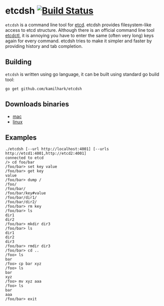 # etcdsh [![Build Status](https://travis-ci.org/kamilhark/etcdsh.svg?branch=master)](https://travis-ci.org/kamilhark/etcdsh.svg?branch=master)

`etcdsh` is a command line tool for [etcd](https://github.com/coreos/etcd).
etcdsh provides filesystem-like access to etcd structure. 
Although there is an official command line tool [etcdctl](https://github.com/coreos/etcd/tree/master/etcdctl), it is annoying you have to enter the same (often very long) keys again for every command. etcdsh tries to make it simpler and faster by providing history and tab completion.

## Building
`etcdsh` is written using go language, it can be built using standard go build tool:

`go get github.com/kamilhark/etcdsh`

## Downloads binaries
 * [mac](https://github.com/kamilhark/etcdsh/releases/download/0.0.2-ALPHA/etcdsh_mac.tar.gz) 
 * [linux](https://github.com/kamilhark/etcdsh/releases/download/0.0.2-ALPHA/etcdsh_linux.tar.gz)

## Examples
<pre>
<code>./etcdsh [--url http://localhost:4001] [--urls http://etcd1:4001,http://etcd2:4001]</code>
<code>connected to etcd</code>
<code>/> cd foo/bar</code>
<code>/foo/bar> set key value</code>
<code>/foo/bar> get key</code>
<code>value</code>
<code>/foo/bar> dump /</code>
<code>/foo/</code>
<code>/foo/bar/</code>
<code>/foo/bar/key#value</code>
<code>/foo/bar/dir1/</code>
<code>/foo/bar/dir2/</code>
<code>/foo/bar> rm key</code>
<code>/foo/bar> ls</code>
<code>dir1</code>
<code>dir2</code>
<code>/foo/bar> mkdir dir3</code>
<code>/foo/bar> ls</code>
<code>dir1</code>
<code>dir2</code>
<code>dir3</code>
<code>/foo/bar> rmdir dir3</code>
<code>/foo/bar> cd ..</code>
<code>/foo> ls</code>
<code>bar</code>
<code>/foo> cp bar xyz</code>
<code>/foo> ls</code>
<code>bar</code>
<code>xyz</code>
<code>/foo> mv xyz aaa</code>
<code>/foo> ls</code>
<code>bar</code>
<code>aaa</code>
<code>/foo/bar> exit</code>
</pre>

